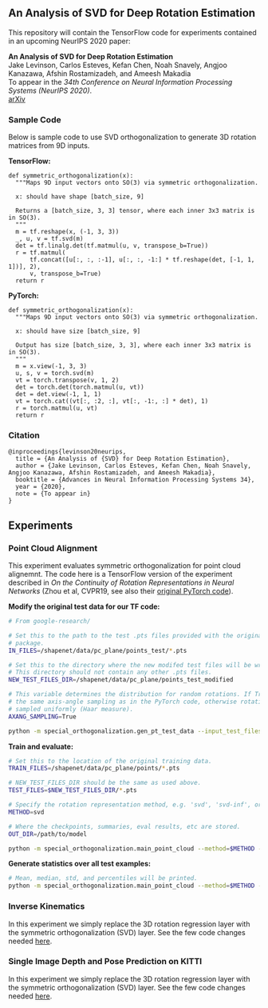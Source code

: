 ## An Analysis of SVD for Deep Rotation Estimation

This repository will contain the TensorFlow code for experiments contained in an upcoming NeurIPS 2020 paper:

**An Analysis of SVD for Deep Rotation Estimation** \
Jake Levinson, Carlos Esteves, Kefan Chen, Noah Snavely, Angjoo Kanazawa, Afshin Rostamizadeh, and Ameesh Makadia \
To appear in the *34th Conference on Neural Information Processing Systems
(NeurIPS 2020)*. \
[arXiv](https://arxiv.org/abs/2006.14616)



### Sample Code
Below is sample code to use SVD orthogonalization to generate 3D rotation
matrices from 9D inputs.


**TensorFlow:**

```
def symmetric_orthogonalization(x):
  """Maps 9D input vectors onto SO(3) via symmetric orthogonalization.

  x: should have shape [batch_size, 9]

  Returns a [batch_size, 3, 3] tensor, where each inner 3x3 matrix is in SO(3).
  """
  m = tf.reshape(x, (-1, 3, 3))
  _, u, v = tf.svd(m)
  det = tf.linalg.det(tf.matmul(u, v, transpose_b=True))
  r = tf.matmul(
      tf.concat([u[:, :, :-1], u[:, :, -1:] * tf.reshape(det, [-1, 1, 1])], 2),
      v, transpose_b=True)
  return r
```



**PyTorch:**

```
def symmetric_orthogonalization(x):
  """Maps 9D input vectors onto SO(3) via symmetric orthogonalization.

  x: should have size [batch_size, 9]

  Output has size [batch_size, 3, 3], where each inner 3x3 matrix is in SO(3).
  """
  m = x.view(-1, 3, 3)
  u, s, v = torch.svd(m)
  vt = torch.transpose(v, 1, 2)
  det = torch.det(torch.matmul(u, vt))
  det = det.view(-1, 1, 1)
  vt = torch.cat((vt[:, :2, :], vt[:, -1:, :] * det), 1)
  r = torch.matmul(u, vt)
  return r
```



### Citation

```
@inproceedings{levinson20neurips,
  title = {An Analysis of {SVD} for Deep Rotation Estimation},
  author = {Jake Levinson, Carlos Esteves, Kefan Chen, Noah Snavely, Angjoo Kanazawa, Afshin Rostamizadeh, and Ameesh Makadia},
  booktitle = {Advances in Neural Information Processing Systems 34},
  year = {2020},
  note = {To appear in}
}
```


## Experiments

### Point Cloud Alignment
This experiment evaluates symmetric orthogonalization for point cloud alignemnt.
The code here is a TensorFlow version of the experiment described in *On the
Continuity of Rotation Representations in Neural Networks* (Zhou et al, CVPR19,
see also their [original PyTorch code](https://github.com/papagina/RotationContinuity)).

**Modify the original test data for our TF code:**

```bash
# From google-research/

# Set this to the path to the test .pts files provided with the original PyTorch
# package.
IN_FILES=/shapenet/data/pc_plane/points_test/*.pts

# Set this to the directory where the new modifed test files will be written.
# This directory should not contain any other .pts files.
NEW_TEST_FILES_DIR=/shapenet/data/pc_plane/points_test_modified

# This variable determines the distribution for random rotations. If True, uses
# the same axis-angle sampling as in the PyTorch code, otherwise rotations are
# sampled uniformly (Haar measure).
AXANG_SAMPLING=True

python -m special_orthogonalization.gen_pt_test_data --input_test_files=$IN_FILES --output_directory=$NEW_TEST_FILES_DIR --random_rotation_axang=$AXANG_SAMPLING
```


**Train and evaluate:**

```bash
# Set this to the location of the original training data.
TRAIN_FILES=/shapenet/data/pc_plane/points/*.pts

# NEW_TEST_FILES_DIR should be the same as used above.
TEST_FILES=$NEW_TEST_FILES_DIR/*.pts

# Specify the rotation representation method, e.g. 'svd', 'svd-inf', or 'gs'.
METHOD=svd

# Where the checkpoints, summaries, eval results, etc are stored.
OUT_DIR=/path/to/model

python -m special_orthogonalization.main_point_cloud --method=$METHOD --checkpoint_dir=$OUT_DIR --log_step_count=200 --save_summaries_steps=25000 --pt_cloud_train_files=$TRAIN_FILES --pt_cloud_test_files=$TEST_FILES --train_steps=2600000 --save_checkpoints_steps=100000 --eval_examples=39900
```


**Generate statistics over all test examples:**

```bash
# Mean, median, std, and percentiles will be printed.
python -m special_orthogonalization.main_point_cloud --method=$METHOD --checkpoint_dir=$OUT_DIR --pt_cloud_test_files=$TEST_FILES --predict_all_test=True
```

### Inverse Kinematics
In this experiment we simply replace the 3D rotation regression layer with the
symmetric orthogonalization (SVD) layer. See the few code changes needed
[here](https://github.com/amakadia/svd_for_pose#inverse-kinematics).


### Single Image Depth and Pose Prediction on KITTI
In this experiment we simply replace the 3D rotation regression layer with the
symmetric orthogonalization (SVD) layer. See the few code changes needed
[here](https://github.com/amakadia/svd_for_pose#single-image-depth-prediction-on-kitti).

